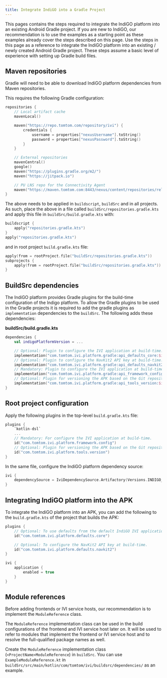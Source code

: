 ```yaml
---
title: Integrate IndiGO into a Gradle Project
---
```


This pages contains the steps required to integrate the IndiGO platform into an existing Android
Gradle project. If you are new to IndiGO, our recommendation is to use the examples as a starting
point as these examples already cover the steps described on this page. Use the steps in this page
as a reference to integrate the IndiGO platform into an existing / newly created Android Gradle
project. These steps assume a basic level of experience with setting up Gradle build files.

## Maven repositories

Gradle will need to be able to download IndiGO platform dependencies from Maven repositories.

This requires the following Gradle configuration:

```kotlin
repositories {
    // Local artifact cache
    mavenLocal()

    maven("https://repo.tomtom.com/repository/ivi") {
        credentials {
            username = properties["nexusUsername"].toString()
            password = properties["nexusPassword"].toString()
        }
    }

    // External repositories
    mavenCentral()
    google()
    maven("https://plugins.gradle.org/m2/")
    maven("https://jitpack.io")

    // PU LNS repo for the Connectivity Agent
    maven("https://maven.tomtom.com:8443/nexus/content/repositories/releases/")
}
```

The above needs to be applied in `buildscript`, `buildSrc` and in all projects. As such, place
the above in a file called `buildSrc/repositories.gradle.kts` and apply this file in
`buildSrc/build.gradle.kts` with:

```kotlin
buildscript {
    apply("repositories.gradle.kts")
}
apply("repositories.gradle.kts")
```

and in root project `build.gradle.kts` file:

```kotlin
apply(from = rootProject.file("buildSrc/repositories.gradle.kts"))
subprojects {
    apply(from = rootProject.file("buildSrc/repositories.gradle.kts"))
}
```

## BuildSrc dependencies

The IndiGO platform provides Gradle plugins for the build-time configuration of the Indigo platform.
To allow the Gradle plugins to be used in the Gradle projects it is required to add the gradle
plugins as `implementation` dependencies to the `buildSrc`. The following adds these dependencies:

**buildSrc/build.gradle.kts**

```kotlin
dependencies {
    val indigoPlatformVersion = ...

    // Optional: Plugin to configure the IVI application at build-time.
    implementation("com.tomtom.ivi.platform.gradle:api_defaults_core:$indigoPlatformVersion")
    // Optional: Plugin to configure the NavKit2 API key at build-time.
    implementation("com.tomtom.ivi.platform.gradle:api_defaults_navkit2:$indigoPlatformVersion")
    // Mandatory: Plugin to configure the IVI application at build-time.
    implementation("com.tomtom.ivi.platform.gradle:api_framework_config:$indigoPlatformVersion")
    // Optional: Plugin for versioning the APK based on the Git repository information.
    implementation("com.tomtom.ivi.platform.gradle:api_tools_version:$indigoPlatformVersion")
}
```

## Root project configuration

Apply the following plugins in the top-level `build.gradle.kts` file:

```kotlin
plugins {
    `kotlin-dsl`
    ...
    // Mandatory: For configure the IVI application at build-time.
    id("com.tomtom.ivi.platform.framework.config")
    // Optional: Plugin for versioning the APK based on the Git repository information.
    id("com.tomtom.ivi.platform.tools.version")
}
```

In the same file, configure the IndiGO platform dependency source:

```kotlin
ivi {
    dependencySource = IviDependencySource.Artifactory(Versions.INDIGO_PLATFORM)
}
```

## Integrating IndiGO platform into the APK

To integrate the IndiGO platform into an APK, you can add the following to the `build.gradle.kts`
of the project that builds the APK:

```kotlin
plugins {
    // Optional: To use defaults from the default IndiGO IVI application.
    id("com.tomtom.ivi.platform.defaults.core")

    // Optional: To configure the NavKit2 API key at build-time.
    id("com.tomtom.ivi.platform.defaults.navkit2")
}

ivi {
    application {
        enabled = true
    }
}
```

## Module references

Before adding frontends or IVI service hosts, our recommendation is to implement the
`ModuleReference` class.

The `ModuleReference` implementation class can be used in the build configurations of the
frontend and IVI service host later on. It will be used to refer to modules that implement the
frontend or IVI service host and to resolve the full-qualified package names as well.

Create the `ModuleReference` implementation class (`<ProjectName>ModuleReference`) in `buildSrc`.
You can use `ExampleModuleReference.kt` in
`buildSrc/src/main/kotlin/com/tomtom/ivi/buildsrc/dependencies/` as an example.

